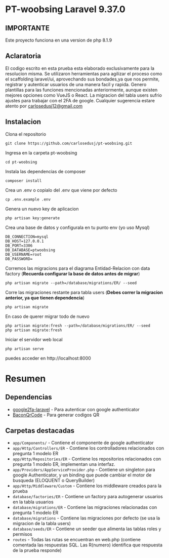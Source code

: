 # PT-woobsing Laravel 9.37.0

## IMPORTANTE
Este proyecto funciona en una version de php 8.1.9

## Aclaratoria
El codigo escrito en esta prueba esta elaborado exclusivamente para la resolucion misma. Se utilizaron herramientas para agilizar el proceso como el scaffolding
laravel/ui, aprovechando sus bondades,ya que nos permite, registrar y autenticar usuarios de una manera facil y rapida. Genero plantillas para las funciones
mencionadas anteriormente, aunque existen mejores opciones como VueJS o React. La migracion del tabla users sufrio ajustes para trabajar con el 2FA de google.
Cualquier sugerencia estare atento por carlosedusj12@gmail.com
## Instalacion

Clona el repositorio

    git clone https://github.com/carlosedusj/pt-woobsing.git

Ingresa en la carpeta pt-woobsing

    cd pt-woobsing

Instala las dependencias de composer

    composer install

Crea un .env o copialo del .env que viene por defecto

    cp .env.example .env

Genera un nuevo key de aplicacion

    php artisan key:generate

Crea una base de datos y configurala en tu punto env (yo uso Mysql)

    DB_CONNECTION=mysql
    DB_HOST=127.0.0.1
    DB_PORT=3306
    DB_DATABASE=ptwoobsing
    DB_USERNAME=root
    DB_PASSWORD=

Corremos las migracions para el diagrama Entidad-Relacion con data factory (**Recuerda configurar la base de datos antes de migrar**)
    
    php artisan migrate --path=/database/migrations/ER/ --seed

Corre las migraciones restante para tabla users (**Debes correr la migracion anterior, ya que tienen dependencia**)

    php artisan migrate

En caso de querer migrar todo de nuevo
```
php artisan migrate:fresh --path=/database/migrations/ER/ --seed
php artisan migrate:fresh
```
Iniciar el servidor web local

    php artisan serve

puedes acceder en http://localhost:8000


# Resumen

## Dependencias

- [google2fa-laravel](https://github.com/antonioribeiro/google2fa-laravel) - Para autenticar con google authenticator
- [BaconQrCode](https://github.com/Bacon/BaconQrCode) - Para generar codigos QR

## Carpetas destacadas

- `app/Components/` - Contiene el componente de google authenticator
- `app/Http/Controllers/ER` - Contiene los controlladores relacionados con pregunta 1 modelo ER
- `app/Http/Repositories/ER` - Contiene los repositorios relacionados con pregunta 1 modelo ER, implementan una interfaz.
- `app/Providers/AppServiceProvider.php` - Contiene un singleton para google Authenticator, y un binding que puede cambiar el motor de busqueda (ELOQUENT o QueryBuilder)
- `app/Http/Middleware/Custom` - Contiene los middleware creados para la prueba
- `database/factories/ER` - Contiene un factory para autogenerar usuarios en la tabla usuarios
- `database/migrations/ER` - Contiene las migraciones relacionadas con pregunta 1 modelo ER
- `database/migrations` - Contiene las migraciones por defecto (se usa la migracion de la tabla users)
- `database/seeds/ER` - Contiene un seeder que alimenta las tablas roles y permisos
- `routes` - Todas las rutas se encuentran en web.php (contiene comentada las respuestas SQL. Las R(numero) identifica que respuesta de la prueba responde)

## 
